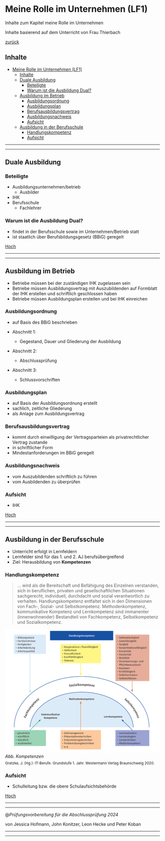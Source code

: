# Meine Rolle im Unternehmen (LF1)

Inhalte zum Kapitel meine Rolle im Unternehmen

Inhalte basierend auf dem Unterricht von Frau Thierbach

[zurück](/LF01/lf1.md)

## Inhalte

- [Meine Rolle im Unternehmen (LF1)](#meine-rolle-im-unternehmen-lf1)
  - [Inhalte](#inhalte)
  - [Duale Ausbildung](#duale-ausbildung)
    - [Beteiligte](#beteiligte)
    - [Warum ist die Ausbildung Dual?](#warum-ist-die-ausbildung-dual)
  - [Ausbildung im Betrieb](#ausbildung-im-betrieb)
    - [Ausbildungsordnung](#ausbildungsordnung)
    - [Ausbildungsplan](#ausbildungsplan)
    - [Berufsausbildungsvertrag](#berufsausbildungsvertrag)
    - [Ausbildungsnachweis](#ausbildungsnachweis)
    - [Aufsicht](#aufsicht)
  - [Ausbildung in der Berufsschule](#ausbildung-in-der-berufsschule)
    - [Handlungskompetenz](#handlungskompetenz)
    - [Aufsicht](#aufsicht-1)

---
---

## Duale Ausbildung

### Beteiligte

- Ausbildungsunternehmen/betrieb
  - Ausbilder
- IHK
- Berufsschule
  - Fachlehrer

### Warum ist die Ausbildung Dual?

- findet in der Berufsschule sowie im Unternehmen/Betrieb statt
- ist staatlich über Berufsbildungsgesetz (BBiG) geregelt

[Hoch](#meine-rolle-im-unternehmen-lf1)

---
---

## Ausbildung im Betrieb

- Betriebe müssen bei der zuständigen IHK zugelassen sein
- Betriebe müssen Ausbildungsvertrag mit Auszubildenden auf Formblatt der IHK erstellen und schriftlich geschlossen haben
- Betriebe müssen Ausbildungsplan erstellen und bei IHK einreichen

### Ausbildungsordnung

- auf Basis des BBiG beschrieben

- Abschnitt 1:
  - Gegestand, Dauer und Gliederung der Ausbildung
- Abschnitt 2:
  - Abschlussprüfung
- Abschnitt 3:
  - Schlussvorschriften

### Ausbildungsplan

- auf Basis der Ausbildungsordnung erstellt
- sachlich, zeitliche Gliederung
- als Anlage zum Ausbildungsvertrag

### Berufsausbildungsvertrag

- kommt durch einwilligung der Vertragsparteien als privatrechtlicher Vertrag zustande
- in schriftlicher Form
- Mindestanforderungen im BBiG geregelt

### Ausbildungsnachweis

- vom Auszubildenden schriftlich zu führen
- vom Ausbildenden zu überprüfen

### Aufsicht

- IHK 

[Hoch](#meine-rolle-im-unternehmen-lf1)

---
---

## Ausbildung in der Berufsschule

- Unterricht erfolgt in Lernfeldern
- Lernfelder sind für das 1. und 2. AJ berufsübergreifend
- Ziel: Herausbildung von **Kompetenzen**

### Handlungskompetenz

> ... wird als die Bereitschaft und Befähigung des Einzelnen verstanden, sich in beruflichen, privaten und gesellschaftlichen Situationen sachgerecht, individuell, durchdacht und sozial verantwortlich zu verhalten. Handlungskompetenz entfaltet sich in den Dimensionen von Fach-, Sozial- und Selbstkompetenz. Methodenkompetenz, kommunikative Kompetenz und Lernkompetenz sind immanenter (innenwohnender) Bestandteil von Fachkompetenz, Selbstkompetenz und Sozialkompetenz.

![alt Kompetenzen Bild 1](/LF01/images/kompetenzen.png)
*Abb. Kompetenzen* <br>
<sub>Gratzke, J. (Hg.): IT-Berufe. Grundstufe 1. Jahr. Westermann Verlag Braunschweig 2020. </sub>

### Aufsicht

- Schulleitung bzw. die obere Schulaufsichtsbehörde

[Hoch](#meine-rolle-im-unternehmen-lf1)

---
---

@_Prüfungsvorbereitung für die Abschlussprüfung 2024_

von Jessica Hofmann, John Konitzer, Leon Hecke und Peter Koban

---
---
